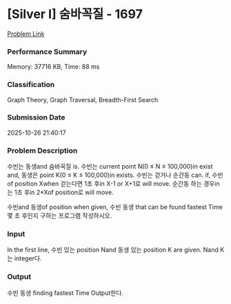 <!-- Official English translation (US) — human-reviewed -->
<!-- Original: README.md -->
<!-- Translation generated: 2025-10-26 16:46:49 UTC -->

# [Silver I] 숨바꼭질 - 1697 

[Problem Link](https://www.acmicpc.net/problem/1697) 

### Performance Summary

Memory: 37716 KB, Time: 88 ms

### Classification

Graph Theory, Graph Traversal, Breadth-First Search

### Submission Date

2025-10-26 21:40:17

### Problem Description

<p>수빈는 동생and 숨바꼭질 is. 수빈는 current point N(0 ≤ N ≤ 100,000)in exist and, 동생은 point K(0 ≤ K ≤ 100,000)in exists. 수빈는 걷거나 순간동 can. if, 수빈of position Xwhen 걷는다면 1초 후in X-1 or X+1로 will move. 순간동 하는 경우in는 1초 후in 2*Xof position로 will move.</p>

<p>수빈and 동생of position when given, 수빈 동생 that can be found fastest Time 몇 초 후인지 구하는 프로그램 작성하시오.</p>

### Input 

 <p>In the first line, 수빈 있는 position Nand 동생 있는 position K are given. Nand K는 integer다.</p>

### Output 

 <p>수빈 동생 finding fastest Time Output한다.</p>

